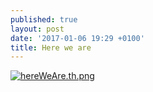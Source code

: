 ```yaml
---
published: true
layout: post
date: '2017-01-06 19:29 +0100'
title: Here we are
---
```

[![hereWeAre.th.png](https://cdn.scrot.moe/images/2017/01/06/hereWeAre.th.png)](https://cdn.scrot.moe/images/2017/01/06/hereWeAre.png)
